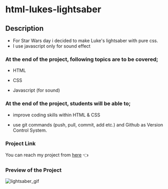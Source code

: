 # html-lukes-lightsaber

## Description

- For Star Wars day i decided to make Luke's lightsaber with pure css.
- I use javascript only for sound effect

### At the end of the project, following topics are to be covered;

- HTML 

- CSS 

- Javascript (for sound)
  

### At the end of the project, students will be able to;

- improve coding skills within HTML & CSS 

- use git commands (push, pull, commit, add etc.) and Github as Version Control System.

### Project Link 
 You can reach my project from [here](https://esadakman.github.io/html-lukes-lightsaber/) 👈

 ### Preview of the Project

![lightsaber_gif](https://user-images.githubusercontent.com/98649983/167019445-442b840b-0664-4a51-9df4-7159e86c788e.gif)
 
